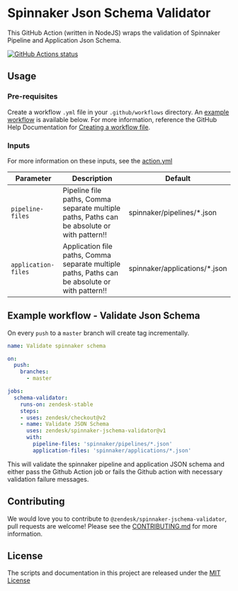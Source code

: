 # Spinnaker Json Schema Validator
This GitHub Action (written in NodeJS) wraps the validation of Spinnaker Pipeline and Application Json Schema.

<a href="https://github.com/zendesk/spinnaker-jschema-validator"><img alt="GitHub Actions status" src="https://github.com/zendesk/spinnaker-jschema-validator/workflows/Validate%20spinnaker%20schema/badge.svg"></a>

## Usage
### Pre-requisites
Create a workflow `.yml` file in your `.github/workflows` directory. An [example workflow](#example-workflow---validate-json-schema) is available below. For more information, reference the GitHub Help Documentation for [Creating a workflow file](https://help.github.com/en/articles/configuring-a-workflow#creating-a-workflow-file).

### Inputs
For more information on these inputs, see the [action.yml](https://github.com/zendesk/spinnaker-jschema-validator/blob/master/action.yml)

| Parameter             |Description 							| Default      |
| -------------------   | ------------------------------------- | ------------ |
| `pipeline-files`      | Pipeline file paths, Comma separate multiple paths, Paths can be absolute or with pattern!!               |spinnaker/pipelines/*.json |
| `application-files`   | Application file paths, Comma separate multiple paths, Paths can be absolute or with pattern!!               | spinnaker/applications/*.json |

                    

## Example workflow - Validate Json Schema

On every `push` to a `master` branch will create tag incrementally.

```yaml
name: Validate spinnaker schema

on:
  push:
    branches:
      - master

jobs:
  schema-validator:
    runs-on: zendesk-stable
    steps:
    - uses: zendesk/checkout@v2
    - name: Validate JSON Schema
      uses: zendesk/spinnaker-jschema-validator@v1
      with:
        pipeline-files: 'spinnaker/pipelines/*.json'
        application-files: 'spinnaker/applications/*.json'
```

This will validate the spinnaker pipeline and application JSON schema and either pass the Github Action job or fails the Github action with necessary validation failure messages.

## Contributing
We would love you to contribute to `@zendesk/spinnaker-jschema-validator`, pull requests are welcome! Please see the [CONTRIBUTING.md](CONTRIBUTING.md) for more information.

## License
The scripts and documentation in this project are released under the [MIT License](LICENSE)
